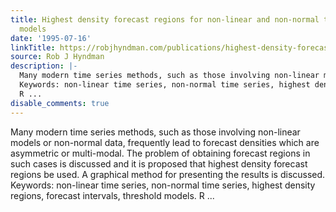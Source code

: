 ```yaml
---
title: Highest density forecast regions for non-linear and non-normal time series
  models
date: '1995-07-16'
linkTitle: https://robjhyndman.com/publications/highest-density-forecast-regions-for-non-linear-and-non-normal-time-series-models/
source: Rob J Hyndman
description: |-
  Many modern time series methods, such as those involving non-linear models or non-normal data, frequently lead to forecast densities which are asymmetric or multi-modal. The problem of obtaining forecast regions in such cases is discussed and it is proposed that highest density forecast regions be used. A graphical method for presenting the results is discussed.
  Keywords: non-linear time series, non-normal time series, highest density regions, forecast intervals, threshold models.
  R ...
disable_comments: true
---
```

Many modern time series methods, such as those involving non-linear models or non-normal data, frequently lead to forecast densities which are asymmetric or multi-modal. The problem of obtaining forecast regions in such cases is discussed and it is proposed that highest density forecast regions be used. A graphical method for presenting the results is discussed.
Keywords: non-linear time series, non-normal time series, highest density regions, forecast intervals, threshold models.
R ...